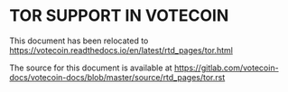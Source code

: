 TOR SUPPORT IN VOTECOIN
====================

This document has been relocated to https://votecoin.readthedocs.io/en/latest/rtd_pages/tor.html

The source for this document is available at https://gitlab.com/votecoin-docs/votecoin-docs/blob/master/source/rtd_pages/tor.rst